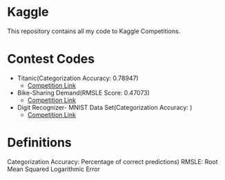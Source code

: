 # Kaggle
This repository contains all my code to Kaggle Competitions. 

# Contest Codes

* Titanic(Categorization Accuracy: 0.78947)
  * [Competition Link](https://www.kaggle.com/c/titanic)
* Bike-Sharing Demand(RMSLE Score: 0.47073)
  * [Competition Link](https://www.kaggle.com/c/bike-sharing-demand/overview)
* Digit Recognizer- MNIST Data Set(Categorization Accuracy: )
  * [Competition Link](https://www.kaggle.com/c/digit-recognizer)
  
# Definitions

Categorization Accuracy: Percentage of correct predictions)
RMSLE: Root Mean Squared Logarithmic Error